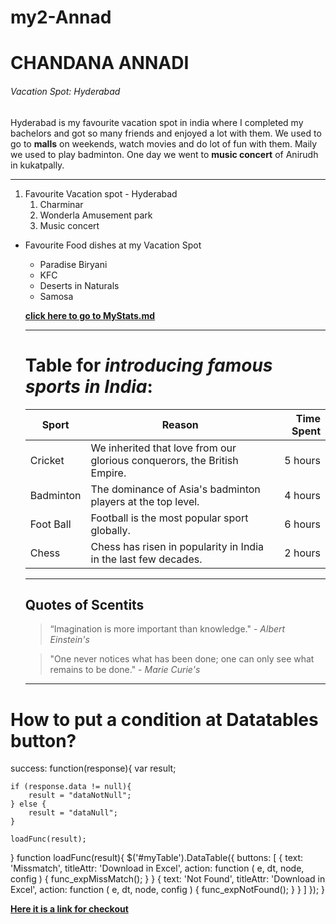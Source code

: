 # my2-Annad
 
# CHANDANA ANNADI
###### Vacation Spot: Hyderabad
Hyderabad is my favourite vacation spot in india where I completed my bachelors and got so many friends and enjoyed a lot with them. We used to go to **malls** on weekends, watch movies and do lot of fun with them. Maily we used to play badminton. One day we went to **music concert** of Anirudh in kukatpally. 

----------------------------------------------------------------------

1. Favourite Vacation spot - Hyderabad
   1. Charminar
   2. Wonderla Amusement park
   3. Music concert

- Favourite Food dishes at my Vacation Spot
   - Paradise Biryani
   - KFC
   - Deserts in Naturals
   - Samosa

   **[click here to go to MyStats.md](MyStats.md)**

   *******************************************
   # Table for *introducing famous sports in India*:

    | Sport | Reason | Time Spent |
    | --- | --- | ---: |
    | Cricket | We inherited that love from our glorious conquerors, the British Empire. | 5 hours |
    | Badminton | The dominance of Asia's badminton players at the top level. | 4 hours |
    | Foot Ball | Football is the most popular sport globally. | 6 hours |
    | Chess | Chess has risen in popularity in India in the last few decades. | 2 hours |

    *********************************

    ## Quotes of Scentits

    > “Imagination is more important than knowledge." - *Albert Einstein's*

    > "One never notices what has been done; one can only see what remains to be done." - *Marie Curie's*

    ****
    
# How to put a condition at Datatables button?
success: function(response){
    var result;
    
    if (response.data != null){
        result = "dataNotNull";
    } else {
        result = "dataNull";
    }

    loadFunc(result);
}
function loadFunc(result){
    $('#myTable').DataTable({
        buttons: [
            {
                text: 'Missmatch',
                titleAttr: 'Download in Excel',
                action: function ( e, dt, node, config ) {
                    func_expMissMatch();
                }
            }
            {
                text: 'Not Found',
                titleAttr: 'Download in Excel',
                action: function ( e, dt, node, config ) {
                    func_expNotFound();
                }
            }
        ]
    });
}


**[Here it is a link for checkout](https://stackoverflow.com/questions/77022101/how-to-put-a-condition-at-datatables-button)**


